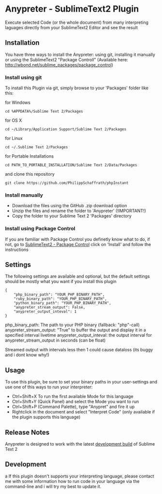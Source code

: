 # Anypreter - SublimeText2 Plugin

Execute selected Code (or the whole document) from many interpreting laguages directly from your SublimeText2 Editor and see the result

## Installation

You have three ways to install the Anypreter: using git, installing it manually or using the SublimeText2 "Package Controll" (Available here: http://wbond.net/sublime_packages/package_control)

### Install using git

To install this Plugin via git, simply browse to your 'Packages' folder like this:

for Windows

	cd %APPDATA%/Sublime Text 2/Packages

for OS X

	cd ~/Library/Application Support/Sublime Text 2/Packages

for Linux
 
	cd ~/.Sublime Text 2/Packages

for Portable Installations
	
	cd PATH_TO_PORTABLE_INSTALLATION/Sublime Text 2/Data/Packages

and clone this repository

	git clone https://github.com/PhilippSchaffrath/phpInstant


### Install manually

* Download the files using the GitHub .zip download option
* Unzip the files and rename the folder to 'Anypreter' (!IMPORTANT!)
* Copy the folder to your Sublime Text 2 'Packages' directory

### Install using Package Control

If you are familiar with Package Control you definetly know what to do, if not, go to [SublimeText2 - Package Control](http://wbond.net/sublime_packages/package_control) click on 'Install' and follow the instructions

## Settings

The following settings are available and optional, but the default settings should be mostly what you want if you install this plugin
	
	{
		"php_binary_path": "YOUR_PHP_BINARY_PATH",
		"ruby_binary_path": "YOUR_PHP_BINARY_PATH",
		"python_binary_path": "YOUR_PHP_BINARY_PATH",
		"anypreter_stream_output": False,
		"anypreter_output_inteval": 1
	}

php_binary_path: The path to your PHP binary (fallback: "php"-call)
anypreter_stream_output: "True" to buffer the output and display it in a specified interval livetime
anypreter_output_inteval: the output interval for anypreter_stream_output in seconds (can be float)

Streamed output with intervals less then 1 could cause dataloss (its buggy and i dont know why!)

## Usage

To use this plugin, be sure to set your binary paths in your user-settings and use one of this ways to run your interpreter:

* Ctrl+Shift+X To run the first available Mode for this language
* Ctrl+Shift+Y (Quick Panel) and select the Mode you want to run
* Ctrl+Shift+P (Command Palette), type "Anypret" and fire it up
* Rightclick in the document and select "Interpret Code" (only available if the plugin supports this language)

## Release Notes

Anypreter is designed to work with the latest [development build](http://www.sublimetext.com/dev) of Sublime Text 2

## Development

a
If this plugin doesn't supports your interpreting language, please contact me with some information how to run code in your language via the command-line and i will try my best to update it.